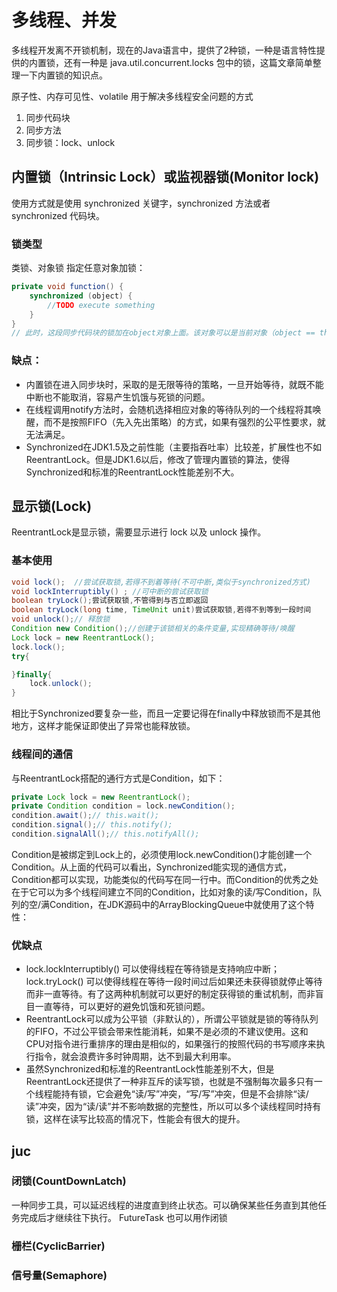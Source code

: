 # 多线程、并发
<!-- @author DHJT 2019-07-08 -->

多线程开发离不开锁机制，现在的Java语言中，提供了2种锁，一种是语言特性提供的内置锁，还有一种是 java.util.concurrent.locks 包中的锁，这篇文章简单整理一下内置锁的知识点。

原子性、内存可见性、volatile
用于解决多线程安全问题的方式
1. 同步代码块
2. 同步方法
3. 同步锁：lock、unlock

## 内置锁（Intrinsic Lock）或监视器锁(Monitor lock)
使用方式就是使用 synchronized 关键字，synchronized 方法或者 synchronized 代码块。

### 锁类型
类锁、对象锁
指定任意对象加锁：
```java
private void function() {
    synchronized (object) {
        //TODO execute something
    }
}
// 此时，这段同步代码块的锁加在object对象上面。该对象可以是当前对象（object == this），也可以是当前类的Class对象（object == MyClass.class）。
```
### 缺点：
- 内置锁在进入同步块时，采取的是无限等待的策略，一旦开始等待，就既不能中断也不能取消，容易产生饥饿与死锁的问题。
- 在线程调用notify方法时，会随机选择相应对象的等待队列的一个线程将其唤醒，而不是按照FIFO（先入先出策略）的方式，如果有强烈的公平性要求，就无法满足。
- Synchronized在JDK1.5及之前性能（主要指吞吐率）比较差，扩展性也不如ReentrantLock。但是JDK1.6以后，修改了管理内置锁的算法，使得Synchronized和标准的ReentrantLock性能差别不大。

## 显示锁(Lock)
ReentrantLock是显示锁，需要显示进行 lock 以及 unlock 操作。

### 基本使用
```java
void lock();  //尝试获取锁,若得不到着等待(不可中断,类似于synchronized方式)
void lockInterruptibly() ; //可中断的尝试获取锁
boolean tryLock();尝试获取锁,不管得到与否立即返回
boolean tryLock(long time, TimeUnit unit)尝试获取锁,若得不到等到一段时间
void unlock();// 释放锁
Condition new Condition();//创建于该锁相关的条件变量,实现精确等待/唤醒
Lock lock = new ReentrantLock();
lock.lock();
try{

}finally{
    lock.unlock();
}
```
相比于Synchronized要复杂一些，而且一定要记得在finally中释放锁而不是其他地方，这样才能保证即使出了异常也能释放锁。

### 线程间的通信
与ReentrantLock搭配的通行方式是Condition，如下：
```java
private Lock lock = new ReentrantLock();  
private Condition condition = lock.newCondition(); 
condition.await();// this.wait();  
condition.signal();// this.notify();  
condition.signalAll();// this.notifyAll();
```
Condition是被绑定到Lock上的，必须使用lock.newCondition()才能创建一个Condition。从上面的代码可以看出，Synchronized能实现的通信方式，Condition都可以实现，功能类似的代码写在同一行中。而Condition的优秀之处在于它可以为多个线程间建立不同的Condition，比如对象的读/写Condition，队列的空/满Condition，在JDK源码中的ArrayBlockingQueue中就使用了这个特性：

### 优缺点
- lock.lockInterruptibly() 可以使得线程在等待锁是支持响应中断；lock.tryLock() 可以使得线程在等待一段时间过后如果还未获得锁就停止等待而非一直等待。有了这两种机制就可以更好的制定获得锁的重试机制，而非盲目一直等待，可以更好的避免饥饿和死锁问题。
- ReentrantLock可以成为公平锁（非默认的），所谓公平锁就是锁的等待队列的FIFO，不过公平锁会带来性能消耗，如果不是必须的不建议使用。这和CPU对指令进行重排序的理由是相似的，如果强行的按照代码的书写顺序来执行指令，就会浪费许多时钟周期，达不到最大利用率。
- 虽然Synchronized和标准的ReentrantLock性能差别不大，但是ReentrantLock还提供了一种非互斥的读写锁，也就是不强制每次最多只有一个线程能持有锁，它会避免“读/写”冲突，“写/写”冲突，但是不会排除“读/读”冲突，因为“读/读”并不影响数据的完整性，所以可以多个读线程同时持有锁，这样在读写比较高的情况下，性能会有很大的提升。

## juc

### 闭锁(CountDownLatch)
一种同步工具，可以延迟线程的进度直到终止状态。可以确保某些任务直到其他任务完成后才继续往下执行。
FutureTask 也可以用作闭锁

### 栅栏(CyclicBarrier)

### 信号量(Semaphore)

